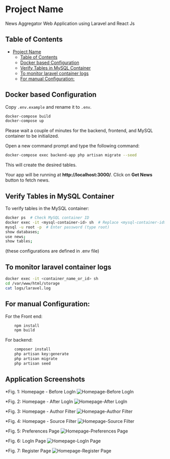 # Project Name

News Aggregator Web Application using Laravel and React Js


## Table of Contents

- [Project Name](#project-name)
	- [Table of Contents](#table-of-contents)
	- [Docker based Configuration](#docker-based-configuration)
	- [Verify Tables in MySQL Container](#verify-tables-in-mysql-container)
	- [To monitor laravel container logs](#to-monitor-laravel-container-logs)
	- [For manual Configuration:](#for-manual-configuration)


## Docker based Configuration

Copy `.env.example` and rename it to `.env`.

```bash
docker-compose build
docker-compose up
```

Please wait a couple of minutes for the backend, frontend, and MySQL container to be initialized.

Open a new command prompt and type the following command:

```bash
docker-compose exec backend-app php artisan migrate --seed
```

This will create the desired tables.

Your app will be running at **http://localhost:3000/**.
Click on **Get News** button to fetch news.


## Verify Tables in MySQL Container
To verify tables in the MySQL container:

```bash
docker ps  # Check MySQL container ID
docker exec -it <mysql-container-id> sh  # Replace <mysql-container-id> with the actual ID
mysql -u root -p  # Enter password (type root)
show databases;
use news;
show tables;
```
(these configurations are defined in .env file)

## To monitor laravel container logs

```bash
docker exec -it <container_name_or_id> sh
cd /var/www/html/storage
cat logs/laravel.log
```

## For manual Configuration:
For the Front end:

```bash
	npm install
	npm build
 ```

For backend:
```bash
	composer install
	php artisan key:generate
	php artisan migrate
	php artisan seed
 ```

## Application Screenshots
*Fig. 1: Homepage - Before LogIn
![Homepage-Before LogIn](docs/screenshots/homepage1.png)


*Fig. 2: Homepage - After LogIn
![Homepage-After LogIn](docs/screenshots/homepage2.png)


*Fig. 3: Homepage - Author Filter
![Homepage-Author Filter](docs/screenshots/authorfilter.png)


*Fig. 4: Homepage - Source Filter
![Homepage-Source Filter](docs/screenshots/sourcefilter.png)


*Fig. 5: Preferences Page
![Homepage-Preferences Page](docs/screenshots/preferencespage.png)


*Fig. 6: LogIn Page
![Homepage-LogIn Page](docs/screenshots/loginpage.png)



*Fig. 7: Register Page
![Homepage-Register Page](docs/screenshots/registerpage.png)
